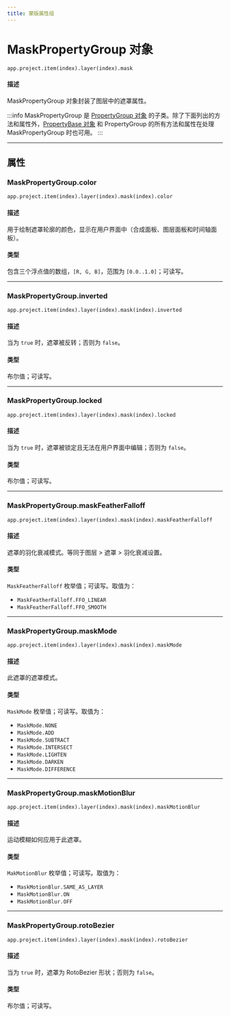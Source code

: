 ```yaml
---
title: 蒙版属性组
---
```

# MaskPropertyGroup 对象

`app.project.item(index).layer(index).mask`

#### 描述

MaskPropertyGroup 对象封装了图层中的遮罩属性。

:::info
MaskPropertyGroup 是 [PropertyGroup 对象](../propertygroup) 的子类。除了下面列出的方法和属性外，[PropertyBase 对象](../propertybase) 和 PropertyGroup 的所有方法和属性在处理 MaskPropertyGroup 时也可用。
:::

---

## 属性

### MaskPropertyGroup.color

`app.project.item(index).layer(index).mask(index).color`

#### 描述

用于绘制遮罩轮廓的颜色，显示在用户界面中（合成面板、图层面板和时间轴面板）。

#### 类型

包含三个浮点值的数组，`[R, G, B]`，范围为 `[0.0..1.0]`；可读写。

---

### MaskPropertyGroup.inverted

`app.project.item(index).layer(index).mask(index).inverted`

#### 描述

当为 `true` 时，遮罩被反转；否则为 `false`。

#### 类型

布尔值；可读写。

---

### MaskPropertyGroup.locked

`app.project.item(index).layer(index).mask(index).locked`

#### 描述

当为 `true` 时，遮罩被锁定且无法在用户界面中编辑；否则为 `false`。

#### 类型

布尔值；可读写。

---

### MaskPropertyGroup.maskFeatherFalloff

`app.project.item(index).layer(index).mask(index).maskFeatherFalloff`

#### 描述

遮罩的羽化衰减模式。等同于图层 > 遮罩 > 羽化衰减设置。

#### 类型

`MaskFeatherFalloff` 枚举值；可读写。取值为：

- `MaskFeatherFalloff.FFO_LINEAR`
- `MaskFeatherFalloff.FFO_SMOOTH`

---

### MaskPropertyGroup.maskMode

`app.project.item(index).layer(index).mask(index).maskMode`

#### 描述

此遮罩的遮罩模式。

#### 类型

`MaskMode` 枚举值；可读写。取值为：

- `MaskMode.NONE`
- `MaskMode.ADD`
- `MaskMode.SUBTRACT`
- `MaskMode.INTERSECT`
- `MaskMode.LIGHTEN`
- `MaskMode.DARKEN`
- `MaskMode.DIFFERENCE`

---

### MaskPropertyGroup.maskMotionBlur

`app.project.item(index).layer(index).mask(index).maskMotionBlur`

#### 描述

运动模糊如何应用于此遮罩。

#### 类型

`MakMotionBlur` 枚举值；可读写。取值为：

- `MaskMotionBlur.SAME_AS_LAYER`
- `MaskMotionBlur.ON`
- `MaskMotionBlur.OFF`

---

### MaskPropertyGroup.rotoBezier

`app.project.item(index).layer(index).mask(index).rotoBezier`

#### 描述

当为 `true` 时，遮罩为 RotoBezier 形状；否则为 `false`。

#### 类型

布尔值；可读写。

